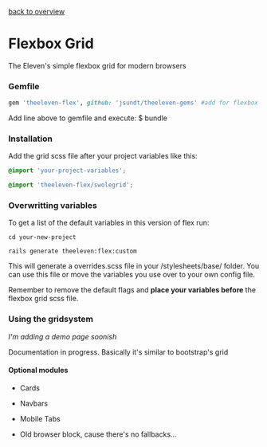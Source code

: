 [back to overview](../../../tree/feature/mark2#the-eleven-gems)


# Flexbox Grid
The Eleven's simple flexbox grid for modern browsers


### Gemfile

```ruby
gem 'theeleven-flex', github: 'jsundt/theeleven-gems' #add for flexbox
```

Add line above to gemfile and execute: $ bundle


### Installation

Add the grid scss file after your project variables like this:

```scss
@import 'your-project-variables';

@import 'theeleven-flex/swolegrid';
```


### Overwritting variables

To get a list of the default variables in this version of flex run:

```
cd your-new-project

rails generate theeleven:flex:custom
```

This will generate a overrides.scss file in your /stylesheets/base/ folder. You can use this file or move the variables you use over to your own config file.

Remember to remove the default flags and **place your variables before** the flexbox grid scss file.


### Using the gridsystem

*I'm adding a demo page soonish*

Documentation in progress. Basically it's similar to bootstrap's grid


#### Optional modules

* Cards
* Navbars
* Mobile Tabs

* Old browser block, cause there's no fallbacks...

